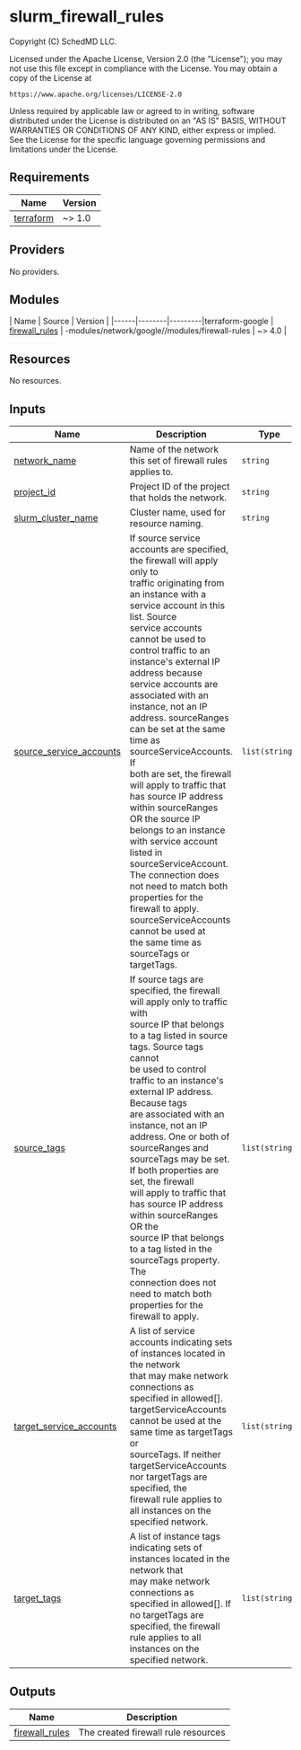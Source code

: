 # slurm_firewall_rules

<!-- BEGINNING OF PRE-COMMIT-TERRAFORM DOCS HOOK -->
Copyright (C) SchedMD LLC.

Licensed under the Apache License, Version 2.0 (the "License");
you may not use this file except in compliance with the License.
You may obtain a copy of the License at

    https://www.apache.org/licenses/LICENSE-2.0

Unless required by applicable law or agreed to in writing, software
distributed under the License is distributed on an "AS IS" BASIS,
WITHOUT WARRANTIES OR CONDITIONS OF ANY KIND, either express or implied.
See the License for the specific language governing permissions and
limitations under the License.

## Requirements

| Name | Version |
|------|---------|
| <a name="requirement_terraform"></a> [terraform](#requirement\_terraform) | ~> 1.0 |

## Providers

No providers.

## Modules

| Name | Source | Version |
|------|--------|---------|terraform-google
| <a name="module_firewall_rules"></a> [firewall\_rules](#module\_firewall\_rules) | -modules/network/google//modules/firewall-rules | ~> 4.0 |

## Resources

No resources.

## Inputs

| Name | Description | Type | Default | Required |
|------|-------------|------|---------|:--------:|
| <a name="input_network_name"></a> [network\_name](#input\_network\_name) | Name of the network this set of firewall rules applies to. | `string` | n/a | yes |
| <a name="input_project_id"></a> [project\_id](#input\_project\_id) | Project ID of the project that holds the network. | `string` | n/a | yes |
| <a name="input_slurm_cluster_name"></a> [slurm\_cluster\_name](#input\_slurm\_cluster\_name) | Cluster name, used for resource naming. | `string` | n/a | yes |
| <a name="input_source_service_accounts"></a> [source\_service\_accounts](#input\_source\_service\_accounts) | If source service accounts are specified, the firewall will apply only to<br>traffic originating from an instance with a service account in this list. Source<br>service accounts cannot be used to control traffic to an instance's external IP<br>address because service accounts are associated with an instance, not an IP<br>address. sourceRanges can be set at the same time as sourceServiceAccounts. If<br>both are set, the firewall will apply to traffic that has source IP address<br>within sourceRanges OR the source IP belongs to an instance with service account<br>listed in sourceServiceAccount. The connection does not need to match both<br>properties for the firewall to apply. sourceServiceAccounts cannot be used at<br>the same time as sourceTags or targetTags. | `list(string)` | `null` | no |
| <a name="input_source_tags"></a> [source\_tags](#input\_source\_tags) | If source tags are specified, the firewall will apply only to traffic with<br>source IP that belongs to a tag listed in source tags. Source tags cannot<br>be used to control traffic to an instance's external IP address. Because tags<br>are associated with an instance, not an IP address. One or both of<br>sourceRanges and sourceTags may be set. If both properties are set, the firewall<br>will apply to traffic that has source IP address within sourceRanges OR the<br>source IP that belongs to a tag listed in the sourceTags property. The<br>connection does not need to match both properties for the firewall to apply. | `list(string)` | `[]` | no |
| <a name="input_target_service_accounts"></a> [target\_service\_accounts](#input\_target\_service\_accounts) | A list of service accounts indicating sets of instances located in the network<br>that may make network connections as specified in allowed[].<br>targetServiceAccounts cannot be used at the same time as targetTags or<br>sourceTags. If neither targetServiceAccounts nor targetTags are specified, the<br>firewall rule applies to all instances on the specified network. | `list(string)` | `null` | no |
| <a name="input_target_tags"></a> [target\_tags](#input\_target\_tags) | A list of instance tags indicating sets of instances located in the network that<br>may make network connections as specified in allowed[]. If no targetTags are<br>specified, the firewall rule applies to all instances on the specified network. | `list(string)` | `[]` | no |

## Outputs

| Name | Description |
|------|-------------|
| <a name="output_firewall_rules"></a> [firewall\_rules](#output\_firewall\_rules) | The created firewall rule resources |
<!-- END OF PRE-COMMIT-TERRAFORM DOCS HOOK -->
